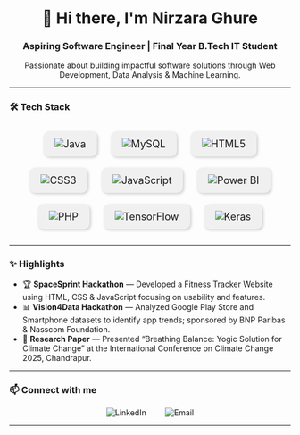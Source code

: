 <h1 align="center">👋 Hi there, I'm Nirzara Ghure</h1>
<h3 align="center">Aspiring Software Engineer | Final Year B.Tech IT Student</h3>

<p align="center">
  Passionate about building impactful software solutions through Web Development, Data Analysis & Machine Learning.
</p>

---

### 🛠️ Tech Stack

<p align="center" style="font-size: 18px;">

<span style="display:inline-block; margin: 10px; padding: 12px 20px; border-radius: 10px; background-color: #f0f0f0; box-shadow: 2px 2px 5px #ccc;">
  <img alt="Java" src="https://img.shields.io/badge/Java-%23ED8B00.svg?&style=flat&logo=java&logoColor=white" />
</span>

<span style="display:inline-block; margin: 10px; padding: 12px 20px; border-radius: 10px; background-color: #f0f0f0; box-shadow: 2px 2px 5px #ccc;">
  <img alt="MySQL" src="https://img.shields.io/badge/MySQL-%2300f.svg?&style=flat&logo=mysql&logoColor=white" />
</span>

<span style="display:inline-block; margin: 10px; padding: 12px 20px; border-radius: 10px; background-color: #f0f0f0; box-shadow: 2px 2px 5px #ccc;">
  <img alt="HTML5" src="https://img.shields.io/badge/HTML5-%23E34F26.svg?&style=flat&logo=html5&logoColor=white" />
</span>

<span style="display:inline-block; margin: 10px; padding: 12px 20px; border-radius: 10px; background-color: #f0f0f0; box-shadow: 2px 2px 5px #ccc;">
  <img alt="CSS3" src="https://img.shields.io/badge/CSS3-%231572B6.svg?&style=flat&logo=css3&logoColor=white" />
</span>

<span style="display:inline-block; margin: 10px; padding: 12px 20px; border-radius: 10px; background-color: #f0f0f0; box-shadow: 2px 2px 5px #ccc;">
  <img alt="JavaScript" src="https://img.shields.io/badge/JavaScript-%23F7DF1E.svg?&style=flat&logo=javascript&logoColor=black" />
</span>

<span style="display:inline-block; margin: 10px; padding: 12px 20px; border-radius: 10px; background-color: #f0f0f0; box-shadow: 2px 2px 5px #ccc;">
  <img alt="Power BI" src="https://img.shields.io/badge/Power%20BI-F2C811?style=flat&logo=Power%20BI&logoColor=black" />
</span>

<span style="display:inline-block; margin: 10px; padding: 12px 20px; border-radius: 10px; background-color: #f0f0f0; box-shadow: 2px 2px 5px #ccc;">
  <img alt="PHP" src="https://img.shields.io/badge/PHP-777BB4?logo=php&logoColor=white" />
</span>

<span style="display:inline-block; margin: 10px; padding: 12px 20px; border-radius: 10px; background-color: #f0f0f0; box-shadow: 2px 2px 5px #ccc;">
  <img alt="TensorFlow" src="https://img.shields.io/badge/TensorFlow-FF6F00?logo=tensorflow&logoColor=white" />
</span>

<span style="display:inline-block; margin: 10px; padding: 12px 20px; border-radius: 10px; background-color: #f0f0f0; box-shadow: 2px 2px 5px #ccc;">
  <img alt="Keras" src="https://img.shields.io/badge/Keras-D00000?logo=keras&logoColor=white" />
</span>

</p>

---

### ✨ Highlights

- 🏆 **SpaceSprint Hackathon** — Developed a Fitness Tracker Website using HTML, CSS & JavaScript focusing on usability and features.  
- 📊 **Vision4Data Hackathon** — Analyzed Google Play Store and Smartphone datasets to identify app trends; sponsored by BNP Paribas & Nasscom Foundation.  
- 📄 **Research Paper** — Presented “Breathing Balance: Yogic Solution for Climate Change” at the International Conference on Climate Change 2025, Chandrapur.

---

### 📫 Connect with me

<p align="center">
  <a href="https://linkedin.com/in/nirzara-g-8872a4236" target="_blank" style="margin: 0 15px; text-decoration: none;">
    <img alt="LinkedIn" src="https://img.shields.io/badge/LinkedIn-%230077B5?style=for-the-badge&logo=linkedin&logoColor=white" />
  </a>
  
  <a href="mailto:nirzaraghure5@gmail.com" target="_blank" style="margin: 0 15px; text-decoration: none;">
    <img alt="Email" src="https://img.shields.io/badge/Email-D14836?style=for-the-badge&logo=gmail&logoColor=white" />
  </a>
</p>

---

